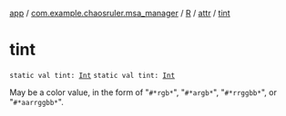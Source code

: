 [app](../../../index.md) / [com.example.chaosruler.msa_manager](../../index.md) / [R](../index.md) / [attr](index.md) / [tint](.)

# tint

`static val tint: `[`Int`](https://kotlinlang.org/api/latest/jvm/stdlib/kotlin/-int/index.html)
`static val tint: `[`Int`](https://kotlinlang.org/api/latest/jvm/stdlib/kotlin/-int/index.html)

May be a color value, in the form of "`#*rgb*`", "`#*argb*`", "`#*rrggbb*`", or "`#*aarrggbb*`".

